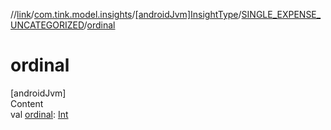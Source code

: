 //[link](../../../index.md)/[com.tink.model.insights](../../index.md)/[[androidJvm]InsightType](../index.md)/[SINGLE_EXPENSE_UNCATEGORIZED](index.md)/[ordinal](ordinal.md)



# ordinal  
[androidJvm]  
Content  
val [ordinal](ordinal.md): [Int](https://kotlinlang.org/api/latest/jvm/stdlib/kotlin/-int/index.html)  



